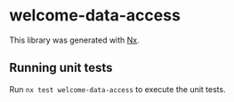 # welcome-data-access

This library was generated with [Nx](https://nx.dev).

## Running unit tests

Run `nx test welcome-data-access` to execute the unit tests.
